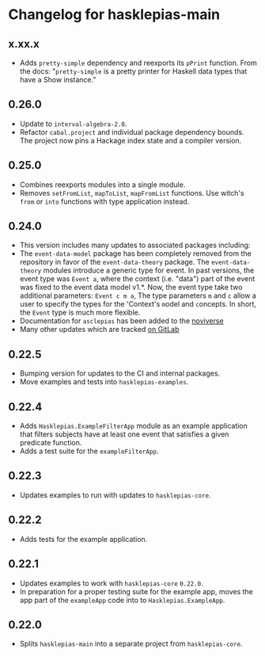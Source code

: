 # Changelog for hasklepias-main

## x.xx.x

* Adds `pretty-simple` dependency and reexports its `pPrint` function.
From the docs: "`pretty-simple` is a pretty printer
for Haskell data types that have a Show instance."

## 0.26.0

* Update to `interval-algebra-2.0`.
* Refactor `cabal.project` and individual package dependency bounds.
The project now pins a Hackage index state and a compiler version.

## 0.25.0

* Combines reexports modules into a single module.
* Removes `setFromList`, `mapToList`, `mapFromList` functions.
Use witch's `from` or `into` functions with type application instead.

## 0.24.0

* This version includes many updates to associated packages including:
* The `event-data-model` package has been completely removed from the repository
in favor of the `event-data-theory` package.
The `event-data-theory` modules introduce a generic type for event.
In past versions, the event type was `Event a`,
where the context (i.e. "data") part of the event was fixed
to the event data model v1.*.
Now, the event type take two additional parameters: `Event c m a`,
The type parameters `m` and `c` allow a user to specify
the types for the 'Context's `m`odel and `c`oncepts.
In short, the `Event` type is much more flexible.
* Documentation for `asclepias` has been added to the
[noviverse](https://docs.novisci.com/noviverse/index.html)
* Many other updates which are tracked
[on GitLab](https://gitlab.novisci.com/nsStat/asclepias/-/milestones/1#tab-issues)

## 0.22.5

* Bumping version for updates to the CI and internal packages.
* Move examples and tests into `hasklepias-examples`.

## 0.22.4

* Adds `Hasklepias.ExampleFilterApp` module as an example application
that filters subjects have at least one event
that satisfies a given predicate function.
* Adds a test suite for the `exampleFilterApp`.

## 0.22.3

* Updates examples to run with updates to `hasklepias-core`.

## 0.22.2

* Adds tests for the example application.

## 0.22.1

* Updates examples to work with `hasklepias-core` `0.22.0`.
* In preparation for a proper testing suite for the example app, moves the app part of the `exampleApp` code into to `Hasklepias.ExampleApp`.

## 0.22.0

* Splits `hasklepias-main` into a separate project from `hasklepias-core`.
